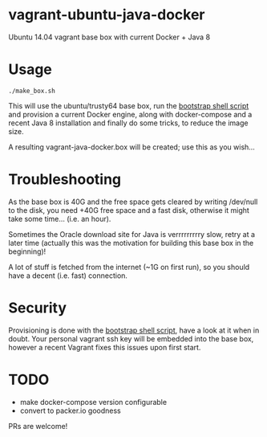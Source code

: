 # vagrant-ubuntu-java-docker
Ubuntu 14.04 vagrant base box with current Docker + Java 8

# Usage
```
./make_box.sh
```
This will use the ubuntu/trusty64 base box, run the [bootstrap shell script](bootstrap/bootstrap.sh) and provision a current Docker engine, along with docker-compose and a recent Java 8 installation and finally do some tricks, to reduce the image size.

A resulting vagrant-java-docker.box will be created; use this as you wish...

# Troubleshooting
As the base box is 40G and the free space gets cleared by writing /dev/null to the disk, you need +40G free space and a fast disk, otherwise it might take some time... (i.e. an hour).

Sometimes the Oracle download site for Java is verrrrrrrrry slow, retry at a later time (actually this was the motivation for building this base box in the beginning)!

A lot of stuff is fetched from the internet (~1G on first run), so you should have a decent (i.e. fast) connection.

# Security
Provisioning is done with the [bootstrap shell script](bootstrap/bootstrap.sh), have a look at it when in doubt. Your personal vagrant ssh key will be embedded into the base box, however a recent Vagrant fixes this issues upon first start.

# TODO
* make docker-compose version configurable
* convert to packer.io goodness

PRs are welcome!